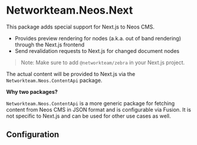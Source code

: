 # Networkteam.Neos.Next

This package adds special support for Next.js to Neos CMS.

* Provides preview rendering for nodes (a.k.a. out of band rendering) through the Next.js frontend
* Send revalidation requests to Next.js for changed document nodes

> Note: Make sure to add `@networkteam/zebra` in your Next.js project.

The actual content will be provided to Next.js via the `Networkteam.Neos.ContentApi` package.

**Why two packages?**

`Networkteam.Neos.ContentApi` is a more generic package for fetching content from Neos CMS in JSON format and is
configurable via Fusion. It is not specific to Next.js and can be used for other use cases as well.

## Configuration

